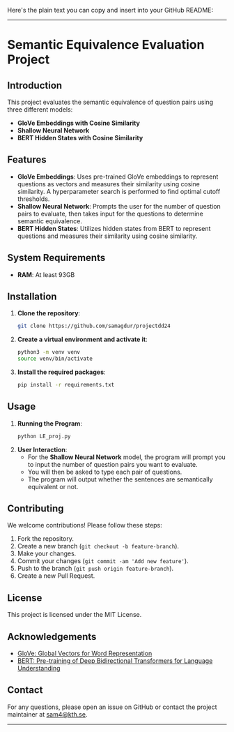 Here's the plain text you can copy and insert into your GitHub README:

---

# Semantic Equivalence Evaluation Project

## Introduction
This project evaluates the semantic equivalence of question pairs using three different models:
- **GloVe Embeddings with Cosine Similarity**
- **Shallow Neural Network**
- **BERT Hidden States with Cosine Similarity**

## Features
- **GloVe Embeddings**: Uses pre-trained GloVe embeddings to represent questions as vectors and measures their similarity using cosine similarity. A hyperparameter search is performed to find optimal cutoff thresholds.
- **Shallow Neural Network**: Prompts the user for the number of question pairs to evaluate, then takes input for the questions to determine semantic equivalence.
- **BERT Hidden States**: Utilizes hidden states from BERT to represent questions and measures their similarity using cosine similarity.

## System Requirements
- **RAM**: At least 93GB

## Installation
1. **Clone the repository**:
    ```bash
    git clone https://github.com/samagdur/projectdd24
    ```
2. **Create a virtual environment and activate it**:
    ```bash
    python3 -m venv venv
    source venv/bin/activate
    ```
3. **Install the required packages**:
    ```bash
    pip install -r requirements.txt
    ```

## Usage
1. **Running the Program**:
    ```bash
    python LE_proj.py
    ```
2. **User Interaction**:
    - For the **Shallow Neural Network** model, the program will prompt you to input the number of question pairs you want to evaluate.
    - You will then be asked to type each pair of questions.
    - The program will output whether the sentences are semantically equivalent or not.

## Contributing
We welcome contributions! Please follow these steps:
1. Fork the repository.
2. Create a new branch (`git checkout -b feature-branch`).
3. Make your changes.
4. Commit your changes (`git commit -am 'Add new feature'`).
5. Push to the branch (`git push origin feature-branch`).
6. Create a new Pull Request.

## License
This project is licensed under the MIT License.

## Acknowledgements
- [GloVe: Global Vectors for Word Representation](https://nlp.stanford.edu/projects/glove/)
- [BERT: Pre-training of Deep Bidirectional Transformers for Language Understanding](https://arxiv.org/abs/1810.04805)

## Contact
For any questions, please open an issue on GitHub or contact the project maintainer at [sam4@kth.se](mailto:sam4@kth.se).

---
